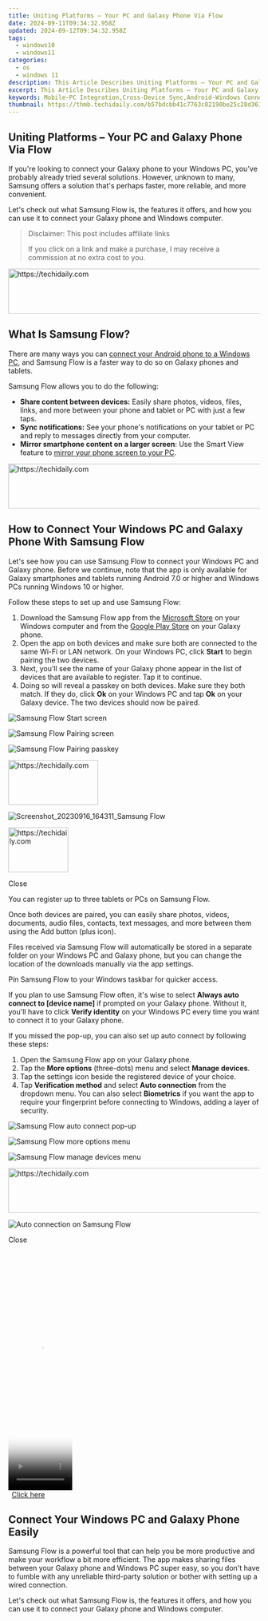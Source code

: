 ```yaml
---
title: Uniting Platforms – Your PC and Galaxy Phone Via Flow
date: 2024-09-11T09:34:32.958Z
updated: 2024-09-12T09:34:32.958Z
tags:
  - windows10
  - windows11
categories:
  - os
  - windows 11
description: This Article Describes Uniting Platforms – Your PC and Galaxy Phone Via Flow
excerpt: This Article Describes Uniting Platforms – Your PC and Galaxy Phone Via Flow
keywords: Mobile-PC Integration,Cross-Device Sync,Android-Windows Connector,Galaxy PC Linkage,Seamless Device Fusion,Flow Connectivity,Unified Operating Systems
thumbnail: https://thmb.techidaily.com/b57bdcbb41c7763c82190be25c28d361f666df5033d9cd0a341320bf7b8e56fa.jpg
---
```


## Uniting Platforms – Your PC and Galaxy Phone Via Flow

 If you're looking to connect your Galaxy phone to your Windows PC, you've probably already tried several solutions. However, unknown to many, Samsung offers a solution that's perhaps faster, more reliable, and more convenient.

 Let's check out what Samsung Flow is, the features it offers, and how you can use it to connect your Galaxy phone and Windows computer.

>  Disclaimer: This post includes affiliate links
>
>  If you click on a link and make a purchase, I may receive a commission at no extra cost to you.
>

<!-- affiliate ads begin -->
<a href="https://ursime.pxf.io/c/5597632/2136536/16384" target="_top" id="2136536">
  <img src="//a.impactradius-go.com/display-ad/16384-2136536" border="0" alt="https://techidaily.com" width="728" height="90"/>
</a>
<img height="0" width="0" src="https://ursime.pxf.io/i/5597632/2136536/16384" style="position:absolute;visibility:hidden;" border="0" />
<!-- affiliate ads end -->

## What Is Samsung Flow?

 There are many ways you can [connect your Android phone to a Windows PC](https://www.makeuseof.com/windows-phone-link-guide/), and Samsung Flow is a faster way to do so on Galaxy phones and tablets.

 Samsung Flow allows you to do the following:

* **Share content between devices:** Easily share photos, videos, files, links, and more between your phone and tablet or PC with just a few taps.
* **Sync notifications:** See your phone's notifications on your tablet or PC and reply to messages directly from your computer.
* **Mirror smartphone content on a larger screen**: Use the Smart View feature to [mirror your phone screen to your PC](https://www.makeuseof.com/tag/mirror-android-screen-pc-mac-without-root/).

<!-- affiliate ads begin -->
<a href="https://unicoeye.pxf.io/c/5597632/2134244/18498" target="_top" id="2134244">
  <img src="//a.impactradius-go.com/display-ad/18498-2134244" border="0" alt="https://techidaily.com" width="728" height="90"/>
</a>
<img height="0" width="0" src="https://unicoeye.pxf.io/i/5597632/2134244/18498" style="position:absolute;visibility:hidden;" border="0" />
<!-- affiliate ads end -->

## How to Connect Your Windows PC and Galaxy Phone With Samsung Flow

 Let's see how you can use Samsung Flow to connect your Windows PC and Galaxy phone. Before we continue, note that the app is only available for Galaxy smartphones and tablets running Android 7.0 or higher and Windows PCs running Windows 10 or higher.

 Follow these steps to set up and use Samsung Flow:

1. Download the Samsung Flow app from the [Microsoft Store](http://apps.microsoft.com/store/detail/samsung-flow/9NBLGGH5GB0M) on your Windows computer and from the [Google Play Store](https://www.anrdoezrs.net/links/7251228/type/dlg/sid/UUmuoUeUpU2029368/https://play.google.com/store/apps/details?id=com.samsung.android.galaxycontinuity) on your Galaxy phone.
2. Open the app on both devices and make sure both are connected to the same Wi-Fi or LAN network. On your Windows PC, click **Start** to begin pairing the two devices.
3. Next, you'll see the name of your Galaxy phone appear in the list of devices that are available to register. Tap it to continue.
4. Doing so will reveal a passkey on both devices. Make sure they both match. If they do, click **Ok** on your Windows PC and tap **Ok** on your Galaxy device. The two devices should now be paired.

![Samsung Flow Start screen](https://static1.makeuseofimages.com/wordpress/wp-content/uploads/2023/09/samsung-flow-start-screen.JPG)

![Samsung Flow Pairing screen](https://static1.makeuseofimages.com/wordpress/wp-content/uploads/2023/09/samsung-flow-pairing-screen.JPG)

![Samsung Flow Pairing passkey](https://static1.makeuseofimages.com/wordpress/wp-content/uploads/2023/09/samsung-flow-pairing-passkey.JPG)

<!-- affiliate ads begin -->
<a href="https://aligracehair.sjv.io/c/5597632/2135397/19272" target="_top" id="2135397">
  <img src="//a.impactradius-go.com/display-ad/19272-2135397" border="0" alt="https://techidaily.com" width="180" height="90"/>
</a>
<img height="0" width="0" src="https://aligracehair.sjv.io/i/5597632/2135397/19272" style="position:absolute;visibility:hidden;" border="0" />
<!-- affiliate ads end -->

![Screenshot_20230916_164311_Samsung Flow](https://static1.makeuseofimages.com/wordpress/wp-content/uploads/2023/09/screenshot_20230916_164311_samsung-flow.jpg)

<!-- affiliate ads begin -->
<a href="https://aligracehair.sjv.io/c/5597632/2135364/19272" target="_top" id="2135364">
  <img src="//a.impactradius-go.com/display-ad/19272-2135364" border="0" alt="https://techidaily.com" width="120" height="90"/>
</a>
<img height="0" width="0" src="https://aligracehair.sjv.io/i/5597632/2135364/19272" style="position:absolute;visibility:hidden;" border="0" />
<!-- affiliate ads end -->

Close

 You can register up to three tablets or PCs on Samsung Flow.

 Once both devices are paired, you can easily share photos, videos, documents, audio files, contacts, text messages, and more between them using the Add button (plus icon).

 Files received via Samsung Flow will automatically be stored in a separate folder on your Windows PC and Galaxy phone, but you can change the location of the downloads manually via the app settings.

 Pin Samsung Flow to your Windows taskbar for quicker access.

 If you plan to use Samsung Flow often, it's wise to select **Always auto connect to \[device name\]** if prompted on your Galaxy phone. Without it, you'll have to click **Verify identity** on your Windows PC every time you want to connect it to your Galaxy phone.

 If you missed the pop-up, you can also set up auto connect by following these steps:

1. Open the Samsung Flow app on your Galaxy phone.
2. Tap the **More options** (three-dots) menu and select **Manage devices**.
3. Tap the settings icon beside the registered device of your choice.
4. Tap **Verification method** and select **Auto connection** from the dropdown menu. You can also select **Biometrics** if you want the app to require your fingerprint before connecting to Windows, adding a layer of security.

![Samsung Flow auto connect pop-up](https://static1.makeuseofimages.com/wordpress/wp-content/uploads/2023/09/samsung-flow-auto-connect-pop-up.jpg)

![Samsung Flow more options menu](https://static1.makeuseofimages.com/wordpress/wp-content/uploads/2023/09/samsung-flow-more-options-menu.jpg)

![Samsung Flow manage devices menu](https://static1.makeuseofimages.com/wordpress/wp-content/uploads/2023/09/samsung-flow-manage-devices-menu.jpg)

<!-- affiliate ads begin -->
<a href="https://ephamedtechinc.pxf.io/c/5597632/2136612/26400" target="_top" id="2136612">
  <img src="//a.impactradius-go.com/display-ad/26400-2136612" border="0" alt="https://techidaily.com" width="728" height="90"/>
</a>
<img height="0" width="0" src="https://ephamedtechinc.pxf.io/i/5597632/2136612/26400" style="position:absolute;visibility:hidden;" border="0" />
<!-- affiliate ads end -->

![Auto connection on Samsung Flow](https://static1.makeuseofimages.com/wordpress/wp-content/uploads/2023/09/auto-connection-on-samsung-flow.jpg)

Close

<!-- affiliate ads begin -->
<span id="1975648">
					<video width="128" height="480" style="cursor:pointer"
           poster="//a.impactradius-go.com/display-clicktoplayimage/1975648.png"
           onclick="if(!this.playClicked){this.play();this.setAttribute('controls',true);this.playClicked=true;}">
	   <source src="//a.impactradius-go.com/display-ad/22993-1975648">
	   <img src="//a.impactradius-go.com/display-clicktoplayimage/1975648.png" style="border: none; height: 100%; width: 100%; object-fit: contain">
	</video>
	<div style="width:80px;text-align:center"><a href="javascript:window.open(decodeURIComponent('https%3A%2F%2Fhomestyler.sjv.io%2Fc%2F5597632%2F1975648%2F22993'), '_blank');void(0);">Click here</a></div>
</span>
<img height="0" width="0" src="https://imp.pxf.io/i/5597632/1975648/22993" style="position:absolute;visibility:hidden;" border="0" />
<!-- affiliate ads end -->

## Connect Your Windows PC and Galaxy Phone Easily

 Samsung Flow is a powerful tool that can help you be more productive and make your workflow a bit more efficient. The app makes sharing files between your Galaxy phone and Windows PC super easy, so you don't have to fumble with any unreliable third-party solution or bother with setting up a wired connection.

 Let's check out what Samsung Flow is, the features it offers, and how you can use it to connect your Galaxy phone and Windows computer.



<ins class="adsbygoogle"
      style="display:block"
      data-ad-client="ca-pub-7571918770474297"
      data-ad-slot="8358498916"
      data-ad-format="auto"
      data-full-width-responsive="true"></ins>
    